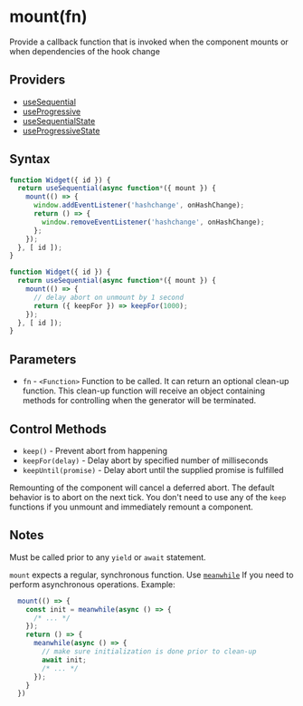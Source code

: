 # mount(fn)

Provide a callback function that is invoked when the component mounts or when dependencies of the hook change

## Providers

* [useSequential](useSequential.md)
* [useProgressive](useProgressive.md)
* [useSequentialState](useSequentialState.md)
* [useProgressiveState](useProgressiveState.md)

## Syntax

```js
function Widget({ id }) {
  return useSequential(async function*({ mount }) {
    mount(() => {
      window.addEventListener('hashchange', onHashChange);
      return () => {
        window.removeEventListener('hashchange', onHashChange);
      };
    });
  }, [ id ]);
}
```

```js
function Widget({ id }) {
  return useSequential(async function*({ mount }) {
    mount(() => {
      // delay abort on unmount by 1 second
      return ({ keepFor }) => keepFor(1000);
    });
  }, [ id ]);
}
```

## Parameters

* `fn` - `<Function>` Function to be called. It can return an optional clean-up function. This clean-up function will
receive an object containing methods for controlling when the generator will be terminated.

## Control Methods

* `keep()` - Prevent abort from happening
* `keepFor(delay)` - Delay abort by specified number of milliseconds
* `keepUntil(promise)` - Delay abort until the supplied promise is fulfilled

Remounting of the component will cancel a deferred abort. The default behavior is to abort on the next tick. You don't
need to use any of the `keep` functions if you unmount and immediately remount a component.

## Notes

Must be called prior to any `yield` or `await` statement.

`mount` expects a regular, synchronous function. Use [`meanwhile`](./meanwhile.md) If you need to perform
asynchronous operations. Example:

```js
  mount(() => {
    const init = meanwhile(async () => {
      /* ... */
    });
    return () => {
      meanwhile(async () => {
        // make sure initialization is done prior to clean-up
        await init;   
        /* ... */
      });
    }
  })
```
